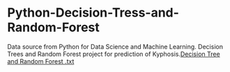 # Python-Decision-Tress-and-Random-Forest
Data source from Python for Data Science and Machine Learning.  Decision Trees and Random Forest project for prediction of Kyphosis.[Decision Tree and Random Forest .txt](https://github.com/song8806/Python-Decision-Tress-and-Random-Forest/files/9492824/Decision.Tree.and.Random.Forest.txt)

